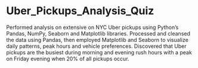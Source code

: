 # Uber_Pickups_Analysis_Quiz
Performed analysis on extensive on NYC Uber pickups  using Python’s Pandas, NumPy, Seaborn and Matplotlib libraries.
Processed and cleansed the data using Pandas, then employed Matplotlib and Seaborn to visualize daily patterns, peak hours and vehicle preferences.
Discovered that Uber pickups are the busiest during morning and evening rush hours with a peak on Friday evening when 20% of all pickups occur.
